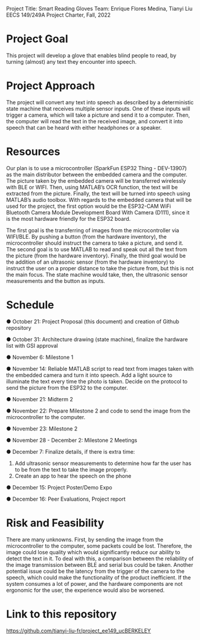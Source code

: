 Project Title: Smart Reading Gloves
Team: Enrique Flores Medina, Tianyi Liu
EECS 149/249A Project Charter, Fall, 2022

# Project Goal
This project will develop a glove that enables blind people to read, by turning (almost) any text they
encounter into speech.

# Project Approach
The project will convert any text into speech as described by a deterministic state machine that receives
multiple sensor inputs. One of these inputs will trigger a camera, which will take a picture and send it to a
computer. Then, the computer will read the text in the received image, and convert it into speech that can
be heard with either headphones or a speaker.

# Resources
Our plan is to use a microcontroller (SparkFun ESP32 Thing - DEV-13907) as the main distributor
between the embedded camera and the computer. The picture taken by the embedded camera will be
transferred wirelessly with BLE or WIFI. Then, using MATLAB’s OCR function, the text will be
extracted from the picture. Finally, the text will be turned into speech using MATLAB’s audio toolbox.
With regards to the embedded camera that will be used for the project, the first option would be the
ESP32-CAM WiFi Bluetooth Camera Module Development Board With Camera (D111), since it is the
most hardware friendly for the ESP32 board.

The first goal is the transferring of images from the microcontroller via WIFI/BLE. By pushing a button
(from the hardware inventory), the microcontroller should instruct the camera to take a picture, and send
it. The second goal is to use MATLAB to read and speak out all the text from the picture (from the
hardware inventory). Finally, the third goal would be the addition of an ultrasonic sensor (from the
hardware inventory) to instruct the user on a proper distance to take the picture from, but this is not the
main focus. The state machine would take, then, the ultrasonic sensor measurements and the button as
inputs.


# Schedule
● October 21: Project Proposal (this document) and creation of Github repository

● October 31: Architecture drawing (state machine), finalize the hardware list with GSI approval

● November 6: Milestone 1

● November 14: Reliable MATLAB script to read text from images taken with the embedded
camera and turn it into speech. Add a light source to illuminate the text every time the photo is
taken. Decide on the protocol to send the picture from the ESP32 to the computer.

● November 21: Midterm 2

● November 22: Prepare Milestone 2 and code to send the image from the microcontroller to the
computer.

● November 23: Milestone 2

● November 28 - December 2: Milestone 2 Meetings

● December 7: Finalize details, if there is extra time:
  1. Add ultrasonic sensor measurements to determine how far the user has to be from the text
to take the image properly.
  2. Create an app to hear the speech on the phone

● December 15: Project Poster/Demo Expo

● December 16: Peer Evaluations, Project report

# Risk and Feasibility
There are many unknowns. First, by sending the image from the microcontroller to the computer, some
packets could be lost. Therefore, the image could lose quality which would significantly reduce our ability
to detect the text in it. To deal with this, a comparison between the reliability of the image transmission
between BLE and serial bus could be taken. Another potential issue could be the latency from the trigger
of the camera to the speech, which could make the functionality of the product inefficient. If the system
consumes a lot of power, and the hardware components are not ergonomic for the user, the experience
would also be worsened.

# Link to this repository
https://github.com/tianyi-liu-fr/project_ee149_ucBERKELEY

